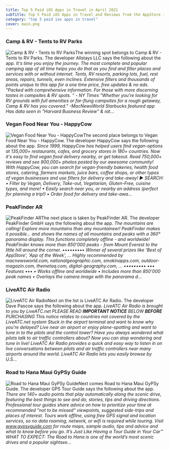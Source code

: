 ```yaml
---
title: Top 5 Paid iOS Apps in Travel in April 2021
subTitle: Top 5 Paid iOS Apps in Travel and Reviews from the AppStore in April 2021.
category: "top 5 paid ios apps in travel"
cover: main.png
---
```


### Camp & RV - Tents to RV Parks

![Camp & RV - Tents to RV Parks](https://is1-ssl.mzstatic.com/image/thumb/Purple124/v4/ce/89/4a/ce894a8d-c9b7-cbf3-1212-756e3642264f/AppIcon-1x_U007emarketing-0-7-0-0-85-220.png/100x100bb.png)The winning spot belongs to Camp & RV - Tents to RV Parks. The developer Allstays LLC says the following about the app. _It's time you enjoy the journey. The most complete and popular camping app of all time helps you do that as you find and filter places and services with or without internet. Tents, RV resorts, parking lots, fuel, rest areas, repairs, tunnels, even inclines. Extensive filters and thousands of points unique to this app for a one time price, free updates & no ads.  "Packed with comprehensive information. For those with more discerning tastes in campsites & RV spots. " - NY Times  "Whether you're looking for RV grounds with full amenities or far-flung campsites for a rough getaway, Camp & RV has you covered." -MacNewsWorld  Starbucks featured app  Has data seen in "Harvard Business Review" & rat_...

### Vegan Food Near You - HappyCow

![Vegan Food Near You - HappyCow](https://is1-ssl.mzstatic.com/image/thumb/Purple114/v4/1c/55/fd/1c55fd5c-30ef-253c-30cd-518e3096baf0/AppIcon-0-0-1x_U007emarketing-0-0-0-7-0-0-sRGB-0-0-0-GLES2_U002c0-512MB-85-220-0-0.png/100x100bb.png)The second place belongs to Vegan Food Near You - HappyCow. The developer HappyCow says the following about the app. _Since 1999, HappyCow has helped users find vegan-options at 135,000+ restaurants, cafes, and grocery stores in 180+ countries. Now it's easy to find vegan food delivery nearby, or get takeout. Read 750,000+ reviews and see 900,000+ photos posted by our awesome community! With HappyCow, you can search for vegan-friendly bakeries, health food stores, catering, farmers markets, juice bars, coffee shops, or other types of vegan businesses and use filters for delivery and take-away!  ► SEARCH: • Filter by Vegan, Delivery, Take-out, Vegetarian, Gluten-Free, cuisine types, and more! • Easily search near you, or nearby an address (perfect for planning a trip!)  • Order food for delivery and take-awa_...

### PeakFinder AR

![PeakFinder AR](https://is2-ssl.mzstatic.com/image/thumb/Purple124/v4/8f/38/bd/8f38bd55-776e-2863-e454-860f627f0ca2/AppIcon-0-0-1x_U007emarketing-0-0-0-5-0-0-sRGB-0-0-0-GLES2_U002c0-512MB-85-220-0-0.png/100x100bb.png)The next place is taken by PeakFinder AR. The developer PeakFinder GmbH says the following about the app. _The mountains are calling! Explore more mountains than any mountaineer! PeakFinder makes it possible… and shows the names of all mountains and peaks with a 360° panorama display. This functions completely offline - and worldwide!  PeakFinder knows more than 850'000 peaks - from Mount Everest to the little hill around the corner.  ••••••••• Winner of several prizes like 'Best of AppStore', 'App of the Week', … Highly recommended by macnewsworld.com, nationalgeographic.com, smokinapps.com, outdoor-magazin.com, themetaq.com, digital-geography.com, … •••••••••   ••• Features •••  • Works offline and worldwide • Includes more than 850'000 peak names • Overlays the camera image with the panorama d_...

### LiveATC Air Radio

![LiveATC Air Radio](https://is2-ssl.mzstatic.com/image/thumb/Purple114/v4/f1/e6/b4/f1e6b47a-9b62-b9f2-bca3-f1243cfd3716/AppIcon-0-0-1x_U007emarketing-0-0-0-6-0-0-sRGB-0-0-0-GLES2_U002c0-512MB-85-220-0-0.png/100x100bb.png)Next on the list is LiveATC Air Radio. The developer Dave Pascoe says the following about the app. _LiveATC Air Radio is brought to you by LiveATC.net PLEASE READ ***IMPORTANT NOTICE*** BELOW **BEFORE** PURCHASING  This notice relates to countries not covered by the LiveATC.net system  Stuck in the airport terminal and want to know why you're delayed? Live near an airport or enjoy plane-spotting and want to tune in to the pilots and the control tower? Have you always wondered what pilots talk to air traffic controllers about? Now you can stop wondering and tune in live!  LiveATC Air Radio provides a quick and easy way to listen in on live conversations between pilots and air traffic controllers near many airports around the world. LiveATC Air Radio lets you easily browse by U.S_...

### Road to Hana Maui GyPSy Guide

![Road to Hana Maui GyPSy Guide](https://is5-ssl.mzstatic.com/image/thumb/Purple114/v4/3e/ab/f1/3eabf161-bec2-9bdd-2fb6-2b2706807a53/AppIcon-1x_U007emarketing-0-7-0-0-85-220.png/100x100bb.png)Next comes Road to Hana Maui GyPSy Guide. The developer GPS Tour Guide says the following about the app. _There are 140+ audio points that play automatically along the scenic drive, featuring the best things to see and do, stories, tips and driving directions.    Professional tour guides share advice on how to prioritize your time at recommended “not to be missed” viewpoints, suggested side-trips and places of interest.  Tours work offline, using free GPS signal and location services, so no data roaming, network, or wifi is required while touring.  Visit www.gypsyguide.com for route maps, sample audio, tips and advice and what to know before you go.  It’s Just Like Having a Tour Guide in Your Car™  WHAT TO EXPECT:   The Road to Hana is one of the world’s most scenic drives and a popular sightsee_...

